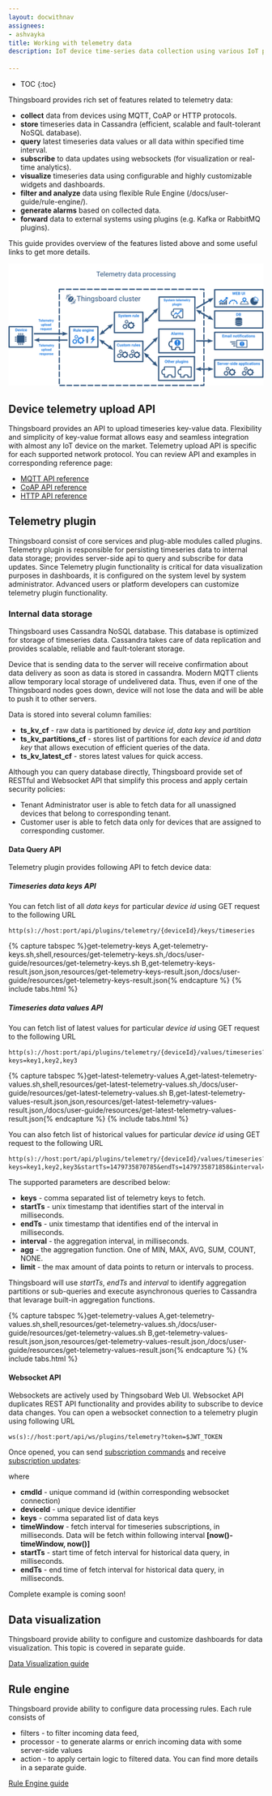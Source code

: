 ```yaml
---
layout: docwithnav
assignees:
- ashvayka
title: Working with telemetry data
description: IoT device time-series data collection using various IoT protocols and Thingsboard telemetry feature

---
```


* TOC
{:toc}

Thingsboard provides rich set of features related to telemetry data:

 - **collect** data from devices using MQTT, CoAP or HTTP protocols.
 - **store** timeseries data in Cassandra (efficient, scalable and fault-tolerant NoSQL database).
 - **query** latest timeseries data values or all data within specified time interval.
 - **subscribe** to data updates using websockets (for visualization or real-time analytics).
 - **visualize** timeseries data using configurable and highly customizable widgets and dashboards.
 - **filter and analyze** data using flexible Rule Engine (/docs/user-guide/rule-engine/).
 - **generate alarms** based on collected data.
 - **forward** data to external systems using plugins (e.g. Kafka or RabbitMQ plugins).

This guide provides overview of the features listed above and some useful links to get more details.  

![image](/images/user-guide/telemetry.svg)

## Device telemetry upload API

Thingsboard provides an API to upload timeseries key-value data. 
Flexibility and simplicity of key-value format allows easy and seamless integration with almost any IoT device on the market.
Telemetry upload API is specific for each supported network protocol.
You can review API and examples in corresponding reference page:

 - [MQTT API reference](/docs/reference/mqtt-api/#telemetry-upload-api)
 - [CoAP API reference](/docs/reference/coap-api/#telemetry-upload-api)
 - [HTTP API reference](/docs/reference/http-api/#telemetry-upload-api)
  
## Telemetry plugin

Thingsboard consist of core services and plug-able modules called plugins. 
Telemetry plugin is responsible for persisting timeseries data to internal data storage; 
provides server-side api to query and subscribe for data updates. 
Since Telemetry plugin functionality is critical for data visualization purposes in dashboards, it is configured on the system level by system administrator.
Advanced users or platform developers can customize telemetry plugin functionality.

### Internal data storage

Thingsboard uses Cassandra NoSQL database. This database is optimized for storage of timeseries data.
Cassandra takes care of data replication and provides scalable, reliable and fault-tolerant storage.

Device that is sending data to the server will receive confirmation about data delivery as soon as data is stored in cassandra.
Modern MQTT clients allow temporary local storage of undelivered data. 
Thus, even if one of the Thingsboard nodes goes down, device will not lose the data and will be able to push it to other servers. 

Data is stored into several column families:
  
  - **ts_kv_cf** - raw data is partitioned by *device id*, *data key* and *partition*
  - **ts_kv_partitions_cf** - stores list of partitions for each *device id* and *data key* that allows execution of efficient queries of the data.
  - **ts_kv_latest_cf** - stores latest values for quick access.
  
Although you can query database directly, Thingsboard provide set of RESTful and Websocket API that simplify this process and apply certain security policies:
 
 - Tenant Administrator user is able to fetch data for all unassigned devices that belong to corresponding tenant.
 - Customer user is able to fetch data only for devices that are assigned to corresponding customer.
  
#### Data Query API

Telemetry plugin provides following API to fetch device data:

##### Timeseries data keys API

You can fetch list of all *data keys* for particular *device id* using GET request to the following URL  
 
```shell
http(s)://host:port/api/plugins/telemetry/{deviceId}/keys/timeseries
```

{% capture tabspec %}get-telemetry-keys
A,get-telemetry-keys.sh,shell,resources/get-telemetry-keys.sh,/docs/user-guide/resources/get-telemetry-keys.sh
B,get-telemetry-keys-result.json,json,resources/get-telemetry-keys-result.json,/docs/user-guide/resources/get-telemetry-keys-result.json{% endcapture %}
{% include tabs.html %}

##### Timeseries data values API

You can fetch list of latest values for particular *device id* using GET request to the following URL  
 
```shell
http(s)://host:port/api/plugins/telemetry/{deviceId}/values/timeseries?keys=key1,key2,key3
```

{% capture tabspec %}get-latest-telemetry-values
A,get-latest-telemetry-values.sh,shell,resources/get-latest-telemetry-values.sh,/docs/user-guide/resources/get-latest-telemetry-values.sh
B,get-latest-telemetry-values-result.json,json,resources/get-latest-telemetry-values-result.json,/docs/user-guide/resources/get-latest-telemetry-values-result.json{% endcapture %}
{% include tabs.html %}


You can also fetch list of historical values for particular *device id* using GET request to the following URL  
 
```shell
http(s)://host:port/api/plugins/telemetry/{deviceId}/values/timeseries?keys=key1,key2,key3&startTs=1479735870785&endTs=1479735871858&interval=60000&limit=100&agg=AVG
```

The supported parameters are described below:

 - **keys** - comma separated list of telemetry keys to fetch.
 - **startTs** - unix timestamp that identifies start of the interval in milliseconds.
 - **endTs** - unix timestamp that identifies end of the interval in milliseconds.
 - **interval** - the aggregation interval, in milliseconds.
 - **agg** - the aggregation function. One of MIN, MAX, AVG, SUM, COUNT, NONE.
 - **limit** - the max amount of data points to return or intervals to process.

Thingsboard will use *startTs*, *endTs* and *interval* to identify aggregation partitions or sub-queries and execute asynchronous queries to Cassandra that levarage built-in aggregation functions.  

{% capture tabspec %}get-telemetry-values
A,get-telemetry-values.sh,shell,resources/get-telemetry-values.sh,/docs/user-guide/resources/get-telemetry-values.sh
B,get-telemetry-values-result.json,json,resources/get-telemetry-values-result.json,/docs/user-guide/resources/get-telemetry-values-result.json{% endcapture %}
{% include tabs.html %}


#### Websocket API

Websockets are actively used by Thingsobard Web UI. Websocket API duplicates REST API functionality and provides ability to subscribe to device data changes.
You can open a websocket connection to a telemetry plugin using following URL

```shell
ws(s)://host:port/api/ws/plugins/telemetry?token=$JWT_TOKEN
```

Once opened, you can send 
[subscription commands](https://github.com/thingsboard/thingsboard/blob/master/extensions/extensions-core/src/main/java/org/thingsboard/server/extensions/core/plugin/telemetry/cmd/TelemetryPluginCmdsWrapper.java) 
and receive 
[subscription updates](https://github.com/thingsboard/thingsboard/blob/master/extensions/extensions-core/src/main/java/org/thingsboard/server/extensions/core/plugin/telemetry/sub/SubscriptionUpdate.java):

where 

 - **cmdId** - unique command id (within corresponding websocket connection)
 - **deviceId** - unique device identifier
 - **keys** - comma separated list of data keys
 - **timeWindow** - fetch interval for timeseries subscriptions, in milliseconds. Data will be fetch within following interval **[now()-timeWindow, now()]**
 - **startTs** - start time of fetch interval for historical data query, in milliseconds.
 - **endTs** - end time of fetch interval for historical data query, in milliseconds.
 
Complete example is coming soon!

## Data visualization

Thingsboard provide ability to configure and customize dashboards for data visualization. 
This topic is covered in separate guide.    
<p><a href="/docs/user-guide/visualization" class="button">Data Visualization guide</a></p>

## Rule engine

Thingsboard provide ability to configure data processing rules. 
Each rule consists of

 - filters - to filter incoming data feed, 
 - processor - to generate alarms or enrich incoming data with some server-side values
 - action - to apply certain logic to filtered data.
You can find more details in a separate guide.    
<p><a href="/docs/user-guide/rule-engine" class="button">Rule Engine guide</a></p>
    
